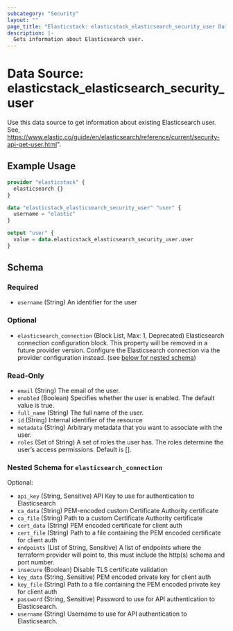 ```yaml
---
subcategory: "Security"
layout: ""
page_title: "Elasticstack: elasticstack_elasticsearch_security_user Data Source"
description: |-
  Gets information about Elasticsearch user.
---
```


# Data Source: elasticstack_elasticsearch_security_user

Use this data source to get information about existing Elasticsearch user. See, https://www.elastic.co/guide/en/elasticsearch/reference/current/security-api-get-user.html".

## Example Usage

```terraform
provider "elasticstack" {
  elasticsearch {}
}

data "elasticstack_elasticsearch_security_user" "user" {
  username = "elastic"
}

output "user" {
  value = data.elasticstack_elasticsearch_security_user.user
}
```

<!-- schema generated by tfplugindocs -->
## Schema

### Required

- `username` (String) An identifier for the user

### Optional

- `elasticsearch_connection` (Block List, Max: 1, Deprecated) Elasticsearch connection configuration block. This property will be removed in a future provider version. Configure the Elasticsearch connection via the provider configuration instead. (see [below for nested schema](#nestedblock--elasticsearch_connection))

### Read-Only

- `email` (String) The email of the user.
- `enabled` (Boolean) Specifies whether the user is enabled. The default value is true.
- `full_name` (String) The full name of the user.
- `id` (String) Internal identifier of the resource
- `metadata` (String) Arbitrary metadata that you want to associate with the user.
- `roles` (Set of String) A set of roles the user has. The roles determine the user’s access permissions. Default is [].

<a id="nestedblock--elasticsearch_connection"></a>
### Nested Schema for `elasticsearch_connection`

Optional:

- `api_key` (String, Sensitive) API Key to use for authentication to Elasticsearch
- `ca_data` (String) PEM-encoded custom Certificate Authority certificate
- `ca_file` (String) Path to a custom Certificate Authority certificate
- `cert_data` (String) PEM encoded certificate for client auth
- `cert_file` (String) Path to a file containing the PEM encoded certificate for client auth
- `endpoints` (List of String, Sensitive) A list of endpoints where the terraform provider will point to, this must include the http(s) schema and port number.
- `insecure` (Boolean) Disable TLS certificate validation
- `key_data` (String, Sensitive) PEM encoded private key for client auth
- `key_file` (String) Path to a file containing the PEM encoded private key for client auth
- `password` (String, Sensitive) Password to use for API authentication to Elasticsearch.
- `username` (String) Username to use for API authentication to Elasticsearch.
